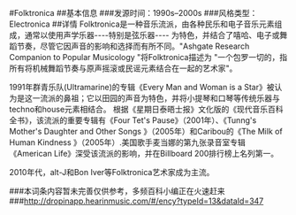 #Folktronica
##基本信息
###发源时间：1990s–2000s
###风格类型：Electronica
##详情
Folktronica是一种音乐流派，由各种民乐和电子音乐元素组成，通常以使用声学乐器----特别是弦乐器----
为特色，并结合了嘻哈、电子或舞蹈节奏，尽管它因声音的影响和选择而有所不同。"Ashgate Research Companion to Popular
Musicology "将Folktronica描述为 "一个包罗一切的，指所有将机械舞蹈节奏与原声摇滚或民谣元素结合在一起的艺术家"。



1991年群青乐队(Ultramarine)的专辑《Every Man and Woman is a
Star》被认为是这一流派的鼻祖；它以田园的声音为特色，并将小提琴和口琴等传统乐器与techno和house元素相结合。
根据《星期日泰晤士报》文化版的《现代音乐百科全书》，该流派的重要专辑有《Four Tet's Pause》（2001年）、《Tunng's Mother's
Daughter and Other Songs 》（2005年）和Caribou的《The Milk of Human Kindness
》（2005年）.美国歌手麦当娜的第九张录音室专辑《American Life》深受该流派的影响，并在Billboard 200排行榜上名列第一。



2010年代，alt-J和Bon Iver等Folktronica艺术家成为主流。

###本词条内容暂未完善仅供参考，多频百科小编正在火速赶来
###http://dropinapp.hearinmusic.com/#/ency?typeId=13&dataId=347

